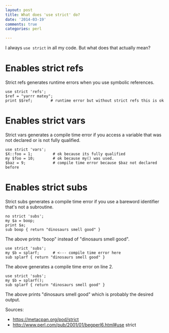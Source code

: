 ```yaml
---
layout: post
title: What does 'use strict' do?
date: '2014-03-19'
comments: true
categories: perl

---
```


I always `use strict` in all my code.  But what does that actually mean?

# Enables strict refs

Strict refs generates runtime errors when you use symbolic references.  

    use strict 'refs';
    $ref = "yarrr matey";
    print $$ref;        # runtime error but without strict refs this is ok

# Enables strict vars

Strict vars generates a compile time error if you access a variable that was
not declared or is not fully qualified.

    use strict 'vars';
    $X::foo = 1;         # ok because its fully qualified
    my $foo = 10;        # ok because my() was used.
    $baz = 9;            # compile time error because $baz not declared before

# Enables strict subs

Strict subs generates a compile time error if you use a bareword identifier
that's not a subroutine.

    no strict 'subs';
    my $a = boop;
    print $a; 
    sub boop { return "dinosaurs smell good" }

The above prints "boop" instead of "dinosaurs smell good".

    use strict 'subs';
    my $b = splarf;      # <--- compile time error here
    sub splarf { return "dinosaurs smell good" }

The above generates a compile time error on line 2.

    use strict 'subs';
    my $b = splarf(); 
    sub splarf { return "dinosaurs smell good" }

The above prints "dinosaurs smell good" which is probably the desired output.


Sources: 

 * https://metacpan.org/pod/strict
 * http://www.perl.com/pub/2001/01/begperl6.html#use strict

